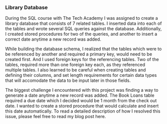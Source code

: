 ### Library Database

During the SQL course with The Tech Academy I was assigned to create a library database that consists of 7 related tables. I inserted data into each of the tables and wrote several SQL queries against the database. Additionally, I created stored procedures for two of the queries, and another to insert a correct date anytime a new record was added.

While building the database schema, I realized that the tables which were to be referenced by another and required a primary key, would need to be created first. And I used foreign keys for the referencing tables. Two of the tables, required more than one foreign key each, as they referenced multiple tables. I also learned to be careful when creating tables and defining their columns, and set length requirements for certain data types that will accomodate the data to be input later in those fields.

The biggest challenge I encountered with this project was finding a way to generate a date anytime a new record was added. The Book Loans table required a due date which I decided would be 1 month from the check out date. I wanted to create a stored procedure that would calculate and insert this date automatically. To read a detailed description of how I resolved this issue, please feel free to read my blog post here.
